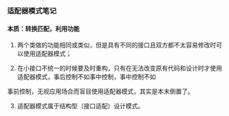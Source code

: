 ### 适配器模式笔记
#### 本质：转换匹配，利用功能 

1. 两个类做的功能相同或类似，但是具有不同的接口且双方都不太容易修改时可以使用适配器模式；

2. 在小接口不统一的时候要及时重构，只有在无法改变原有代码和设计时才使用适配器模式，事后控制不如事中控制，事中控制不如

事前控制，无视应用场合而盲目使用适配器模式，其实是本末倒置了。

3. 适配器模式属于结构型（接口适配）设计模式。